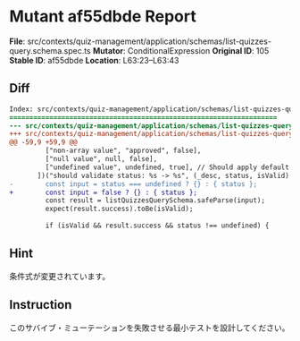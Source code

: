# Mutant af55dbde Report

**File**: src/contexts/quiz-management/application/schemas/list-quizzes-query.schema.spec.ts
**Mutator**: ConditionalExpression
**Original ID**: 105
**Stable ID**: af55dbde
**Location**: L63:23–L63:43

## Diff

```diff
Index: src/contexts/quiz-management/application/schemas/list-quizzes-query.schema.spec.ts
===================================================================
--- src/contexts/quiz-management/application/schemas/list-quizzes-query.schema.spec.ts	original
+++ src/contexts/quiz-management/application/schemas/list-quizzes-query.schema.spec.ts	mutated #105
@@ -59,9 +59,9 @@
         ["non-array value", "approved", false],
         ["null value", null, false],
         ["undefined value", undefined, true], // Should apply default
       ])("should validate status: %s -> %s", (_desc, status, isValid) => {
-        const input = status === undefined ? {} : { status };
+        const input = false ? {} : { status };
         const result = listQuizzesQuerySchema.safeParse(input);
         expect(result.success).toBe(isValid);
 
         if (isValid && result.success && status !== undefined) {
```

## Hint

条件式が変更されています。

## Instruction

このサバイブ・ミューテーションを失敗させる最小テストを設計してください。
